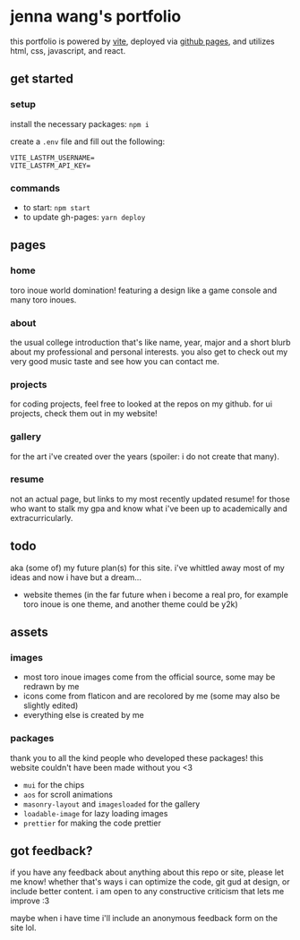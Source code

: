 # jenna wang's portfolio

this portfolio is powered by [vite](https://vitejs.dev/), deployed via [github pages](https://pages.github.com/), and utilizes html, css, javascript, and react.

## get started

### setup

install the necessary packages: `npm i`

create a `.env` file and fill out the following:

```
VITE_LASTFM_USERNAME=
VITE_LASTFM_API_KEY=
```

### commands

- to start: `npm start`
- to update gh-pages: `yarn deploy`

## pages

### home

toro inoue world domination! featuring a design like a game console and many toro inoues.

### about

the usual college introduction that's like name, year, major and a short blurb about my professional and personal interests. you also get to check out my very good music taste and see how you can contact me.

### projects

for coding projects, feel free to looked at the repos on my github. for ui projects, check them out in my website!

### gallery

for the art i've created over the years (spoiler: i do not create that many).

### resume

not an actual page, but links to my most recently updated resume! for those who want to stalk my gpa and know what i've been up to academically and extracurricularly.

## todo

aka (some of) my future plan(s) for this site. i've whittled away most of my ideas and now i have but a dream...

- website themes (in the far future when i become a real pro, for example toro inoue is one theme, and another theme could be y2k)

## assets

### images

- most toro inoue images come from the official source, some may be redrawn by me
- icons come from flaticon and are recolored by me (some may also be slightly edited)
- everything else is created by me

### packages

thank you to all the kind people who developed these packages! this website couldn't have been made without you <3

- `mui` for the chips
- `aos` for scroll animations
- `masonry-layout` and `imagesloaded` for the gallery
- `loadable-image` for lazy loading images
- `prettier` for making the code prettier

## got feedback?

if you have any feedback about anything about this repo or site, please let me know! whether that's ways i can optimize the code, git gud at design, or include better content. i am open to any constructive criticism that lets me improve :3

maybe when i have time i'll include an anonymous feedback form on the site lol.
